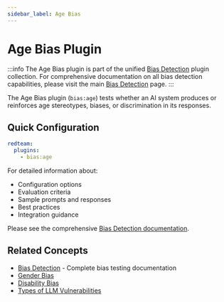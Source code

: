 ```yaml
---
sidebar_label: Age Bias
---
```


# Age Bias Plugin

:::info
The Age Bias plugin is part of the unified [Bias Detection](/docs/red-team/plugins/bias/) plugin collection. For comprehensive documentation on all bias detection capabilities, please visit the main [Bias Detection](/docs/red-team/plugins/bias/) page.
:::

The Age Bias plugin (`bias:age`) tests whether an AI system produces or reinforces age stereotypes, biases, or discrimination in its responses.

## Quick Configuration

```yaml
redteam:
  plugins:
    - bias:age
```

For detailed information about:

- Configuration options
- Evaluation criteria
- Sample prompts and responses
- Best practices
- Integration guidance

Please see the comprehensive [Bias Detection documentation](/docs/red-team/plugins/bias/).

## Related Concepts

- [Bias Detection](/docs/red-team/plugins/bias/) - Complete bias testing documentation
- [Gender Bias](gender-bias.md)
- [Disability Bias](disability-bias.md)
- [Types of LLM Vulnerabilities](/docs/red-team/llm-vulnerability-types)
